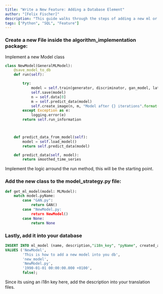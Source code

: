 ```yaml
---
title: "Write a New Feature: Adding a Database Element"
author: "[Felix Fischer]"
description: "This guide walks through the steps of adding a new ml or tsa algorithm"
tags: ["Python", "SQL", "Feature"]
---
```


### Create a new File inside the algorithm_implementation package:
Implement a new Model class
```python
class NewModel(GeneralMLModel):
    @save_model_to_db
    def run(self):

        try:
            model = self.train(generator, discriminator, gan_model, latent_dim, data)
            self.save(model)
            n = self.data[0]
            m = self.predict_data(model)
            self.create_image(n, m, "Model after {} iterations".format(self.run_information.get_iterations()))
        except Exception as e:
            logging.error(e)
        return self.run_information

    

    def predict_data_from_model(self):
        model = self.load_model()
        return self.predict_data(model)

    def predict_data(self, model):
        return smoothed_time_series
```
Implement the logic arround the run method, this will be the starting point.

### Add the new class to the model_strategy.py file:

```python
def get_ml_model(model: MLModel):
    match model.pyName:
        case "GAN.py":
            return GAN()
        case "NewModel.py:
            return NewModel()
        case None:
            return None

```
### Lastly, add it into your database
```sql
INSERT INTO ml_model (name, description,"i18n_key", "pyName", created_at, forcasting)
VALUES ('NewModel',
        'This is how to add a new model into you db',
        'new_model',
        'NewModel.py',
        '1990-01-01 00:00:00.000 +0100',
        false);
```

Since its using an i18n key here, add  the description into your translation files.

